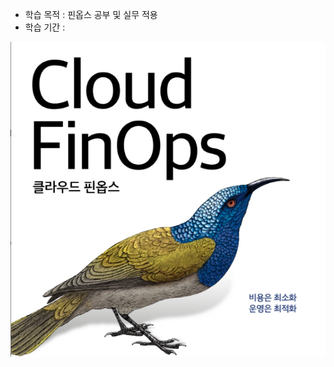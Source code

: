 - 학습 목적 : 핀옵스 공부 및 실무 적용
- 학습 기간 : 

![image-20240424122653187](images/README/image-20240424122653187.png)